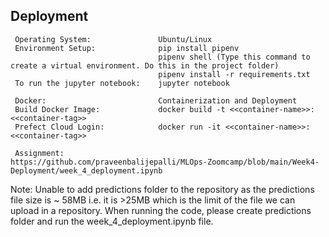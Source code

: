 ## Deployment 
   ```
    Operating System:               Ubuntu/Linux
    Environment Setup:              pip install pipenv
                                    pipenv shell (Type this command to create a virtual environment. Do this in the project folder)
                                    pipenv install -r requirements.txt
    To run the jupyter notebook:    jupyter notebook
   
    Docker:                         Containerization and Deployment
    Build Docker Image:             docker build -t <<container-name>>:<<container-tag>>
    Prefect Cloud Login:            docker run -it <<container-name>>:<<container-tag>>

    Assignment:                     https://github.com/praveenbalijepalli/MLOps-Zoomcamp/blob/main/Week4-Deployment/week_4_deployment.ipynb
   ```

                          
Note: Unable to add predictions folder to the repository as the predictions file size is ~ 58MB i.e. it is >25MB which is the limit of the file we can upload in a repository. When running the code, please create predictions folder and run the week_4_deployment.ipynb file.
